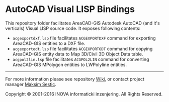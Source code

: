 ﻿# AutoCAD Visual LISP Bindings

This repository folder facilitates AreaCAD-GIS Autodesk AutoCAD (and it's verticals) Visual LISP source code. It exposes following contents:

* `acgexportdxf.lsp` file facilitates `ACGEXPORTDXF` command for exporting AreaCAD-GIS entities to a DXF file.
* `acgexportodt.lsp` file facilitates `ACGEXPORTODT` command for copying AreaCAD-GIS entity data to Map 3D/Civil 3D Object Data table.
* `acgpol2lin.lsp` file facilitates `ACGPOL2LIN` command for converting AreaCAD-GIS MPolygon entities to LWPolyline entities.

---
For more information please see repository [Wiki](https://github.com/geo-inova/acg/wiki), or contact project manager [Maksim Sestic](https://github.com/SesticM).

Copyright © 2001-2016 INOVA informaticki inzenjering. All Rights Reserved. 


